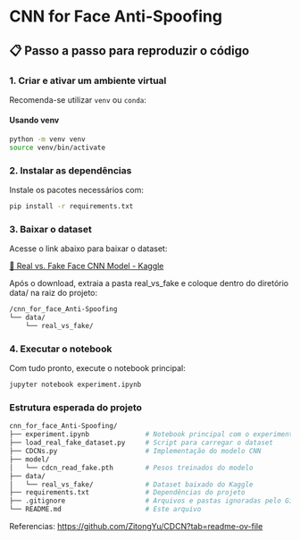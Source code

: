 # CNN for Face Anti-Spoofing

## 📋 Passo a passo para reproduzir o código

### 1. Criar e ativar um ambiente virtual

Recomenda-se utilizar `venv` ou `conda`:

#### Usando venv
```bash
python -m venv venv
source venv/bin/activate 
```

### 2. Instalar as dependências

Instale os pacotes necessários com:

```bash
pip install -r requirements.txt
```

### 3. Baixar o dataset

Acesse o link abaixo para baixar o dataset:

[🔗 Real vs. Fake Face CNN Model - Kaggle](https://www.kaggle.com/code/abdalrhmanmorsi/real-vs-fake-face-cnn-model?select=real_vs_fake)

Após o download, extraia a pasta real_vs_fake e coloque dentro do diretório data/ na raiz do projeto:

```bash
/cnn_for_face_Anti-Spoofing
└── data/
    └── real_vs_fake/
```

### 4. Executar o notebook

Com tudo pronto, execute o notebook principal:

```bash
jupyter notebook experiment.ipynb
```

### Estrutura esperada do projeto

```bash
cnn_for_face_Anti-Spoofing/
├── experiment.ipynb              # Notebook principal com o experimento
├── load_real_fake_dataset.py     # Script para carregar o dataset
├── CDCNs.py                      # Implementação do modelo CNN
├── model/
│   └── cdcn_read_fake.pth        # Pesos treinados do modelo
├── data/
│   └── real_vs_fake/             # Dataset baixado do Kaggle
├── requirements.txt              # Dependências do projeto
├── .gitignore                    # Arquivos e pastas ignoradas pelo Git
└── README.md                     # Este arquivo
```


Referencias: https://github.com/ZitongYu/CDCN?tab=readme-ov-file